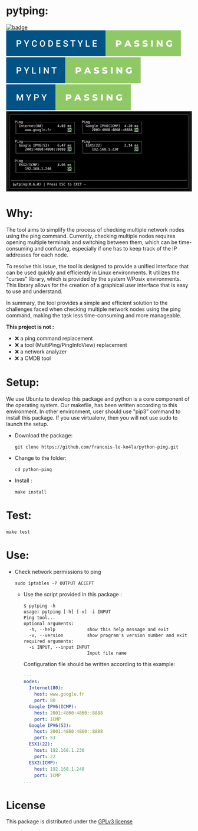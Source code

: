 # pytping:
[![badge](https://forthebadge.com/images/badges/made-with-python.svg)]()
![](./doc/pycodestyle-passing.svg)
![](./doc/pylint-passing.svg)
![](./doc/mypy-passing.svg)
![alt text](./doc/demo.gif)

# Why:

The tool aims to simplify the process of checking multiple network nodes
using the ping command. Currently, checking multiple nodes requires opening
multiple terminals and switching between them, which can be time-consuming
and confusing, especially if one has to keep track of the IP addresses for
each node.

To resolve this issue, the tool is designed to provide a unified interface
that can be used quickly and efficiently in Linux environments. It utilizes
the "curses" library, which is provided by the system V/Posix environments.
This library allows for the creation of a graphical user interface that is
easy to use and understand.

In summary, the tool provides a simple and efficient solution to the
challenges faced when checking multiple network nodes using the ping
command, making the task less time-consuming and more manageable.

__This project is not :__

- :x: a ping command replacement
- :x: a tool (MultiPing/PingInfoView) replacement
- :x: a network analyzer
- :x: a CMDB tool

# Setup:

We use Ubuntu to develop this package and python is a core component of the
operating system. Our makefile, has been written according to this
environment.
In other environment, user should use "pip3" command to install this
package.
If you use virtualenv, then you will not use sudo to launch the setup.

- Download the package:
  ```shell
  git clone https://github.com/francois-le-ko4la/python-ping.git
  ```

- Change to the folder:
  ```shell
  cd python-ping
  ```

- Install :
  ```shell
  make install
  ```

# Test:
```shell
make test
```

# Use:

- Check network permissions to ping

  ```shell
  sudo iptables -P OUTPUT ACCEPT
  ```

  - Use the script provided in this package :

    ```shell
    $ pytping -h
    usage: pytping [-h] [-v] -i INPUT
    Ping tool...
    optional arguments:
      -h, --help            show this help message and exit
      -v, --version         show program's version number and exit
    required arguments:
      -i INPUT, --input INPUT
                            Input file name
    ```

      Configuration file should be written according to this example:

      ```yaml
      ---
      nodes:
        Internet(80):
          host: www.google.fr
          port: 80
        Google IPV6(ICMP):
          host: 2001:4860:4860::8888
          port: ICMP
        Google IPV6(53):
          host: 2001:4860:4860::8888
          port: 53
        ESX1(22):
          host: 192.168.1.230
          port: 22
        ESX2(ICMP):
          host: 192.168.1.240
          port: ICMP
      ...
      ```

# License

This package is distributed under the [GPLv3 license](./LICENSE)
